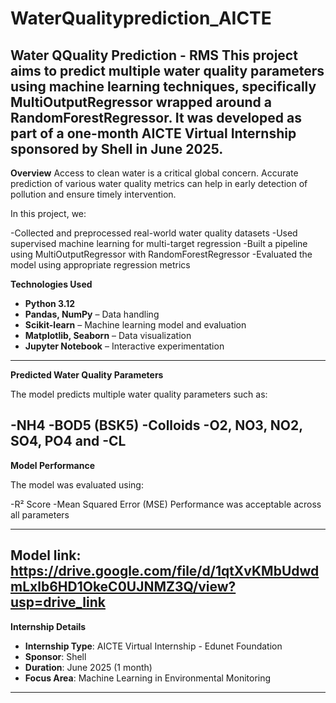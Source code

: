 # WaterQualityprediction_AICTE

**Water QQuality Prediction - RMS**
This project aims to predict multiple water quality parameters using machine learning techniques, specifically MultiOutputRegressor wrapped around a RandomForestRegressor. It was developed as part of a one-month AICTE Virtual Internship sponsored by Shell in June 2025.
---
**Overview**
Access to clean water is a critical global concern. Accurate prediction of various water quality metrics can help in early detection of pollution and ensure timely intervention.

In this project, we:

-Collected and preprocessed real-world water quality datasets
-Used supervised machine learning for multi-target regression
-Built a pipeline using MultiOutputRegressor with RandomForestRegressor
-Evaluated the model using appropriate regression metrics

**Technologies Used**
- **Python 3.12**
- **Pandas, NumPy** – Data handling
- **Scikit-learn** – Machine learning model and evaluation
- **Matplotlib, Seaborn** – Data visualization
- **Jupyter Notebook** – Interactive experimentation

---

**Predicted Water Quality Parameters**

The model predicts multiple water quality parameters such as:

-NH4
-BOD5 (BSK5)
-Colloids
-O2, NO3, NO2, SO4, PO4 and
-CL
---

**Model Performance**

The model was evaluated using:

-R² Score
-Mean Squared Error (MSE)
Performance was acceptable across all parameters

---

**Model link:**
https://drive.google.com/file/d/1qtXvKMbUdwdmLxlb6HD1OkeC0UJNMZ3Q/view?usp=drive_link
---
**Internship Details**
- **Internship Type**: AICTE Virtual Internship - Edunet Foundation
- **Sponsor**: Shell
- **Duration**: June 2025 (1 month)
- **Focus Area**: Machine Learning in Environmental Monitoring
---
